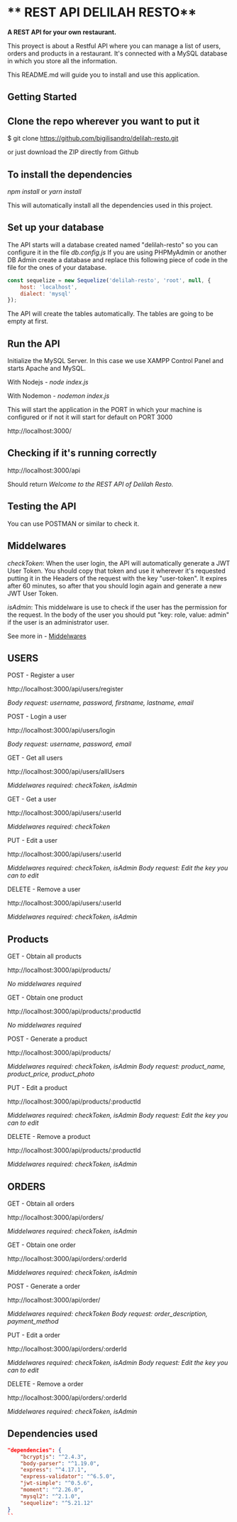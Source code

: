 # ** REST API DELILAH RESTO**

**A REST API for your own restaurant.**

This proyect is about a Restful API where you can manage a list of users, orders and products in a restaurant.
It's connected with a MySQL database in which you store all the information.

This README.md will guide you to install and use this application.

## Getting Started

## Clone the repo wherever you want to put it

$ git clone https://github.com/bigilisandro/delilah-resto.git

or just download the ZIP directly from Github

## To install the dependencies

*npm install* or *yarn install*

This will automatically install all the dependencies used in this project.

## Set up your database

The API starts will a database created named "delilah-resto" so you can configure it in the file *db.config.js*
If you are using PHPMyAdmin or another DB Admin create a database and replace this following piece of code in the
file for the ones of your database.

````js
const sequelize = new Sequelize('delilah-resto', 'root', null, {
    host: 'localhost',
    dialect: 'mysql'
});
````

The API will create the tables automatically. The tables are going to be empty at first.

## Run the API

Initialize the MySQL Server. In this case we use XAMPP Control Panel and starts Apache and MySQL.

With Nodejs - *node index.js*

With Nodemon - *nodemon index.js*

This will start the application in the PORT in which your machine is configured or if not it will start for default on PORT 3000

http://localhost:3000/

## Checking if it's running correctly

http://localhost:3000/api

Should return *Welcome to the REST API of Delilah Resto.*

## Testing the API

You can use POSTMAN or similar to check it.

## Middelwares

*checkToken*: When the user login, the API will automatically generate a JWT User Token. You should copy that token
and use it wherever it's requested putting it in the Headers of the request with the key "user-token". It expires after
60 minutes, so after that you should login again and generate a new JWT User Token.

*isAdmin*: This middelware is use to check if the user has the permission for the request. In the body of the user you should put 
"key: role, value: admin" if the user is an administrator user.

See more in - [Middelwares](/routes/middelwares.js)

## USERS

POST - Register a user

http://localhost:3000/api/users/register

*Body request: username, password, firstname, lastname, email*

POST - Login a user

http://localhost:3000/api/users/login

*Body request: username, password, email*

GET - Get all users

http://localhost:3000/api/users/allUsers

*Middelwares required: checkToken, isAdmin*

GET - Get a user

http://localhost:3000/api/users/:userId

*Middelwares required: checkToken*

PUT - Edit a user

http://localhost:3000/api/users/:userId

*Middelwares required: checkToken, isAdmin*
*Body request: Edit the key you can to edit*

DELETE - Remove a user

http://localhost:3000/api/users/:userId

*Middelwares required: checkToken, isAdmin*

## Products

GET - Obtain all products

http://localhost:3000/api/products/

*No middelwares required*

GET - Obtain one product

http://localhost:3000/api/products/:productId

*No middelwares required*

POST - Generate a product

http://localhost:3000/api/products/

*Middelwares required: checkToken, isAdmin*
*Body request: product_name, product_price, product_photo*

PUT - Edit a product

http://localhost:3000/api/products/:productId

*Middelwares required: checkToken, isAdmin*
*Body request: Edit the key you can to edit*

DELETE - Remove a product

http://localhost:3000/api/products/:productId

*Middelwares required: checkToken, isAdmin*

## ORDERS

GET - Obtain all orders

http://localhost:3000/api/orders/

*Middelwares required: checkToken, isAdmin*

GET - Obtain one order

http://localhost:3000/api/orders/:orderId

*Middelwares required: checkToken, isAdmin*

POST - Generate a order

http://localhost:3000/api/order/

*Middelwares required: checkToken*
*Body request: order_description, payment_method*

PUT - Edit a order

http://localhost:3000/api/orders/:orderId

*Middelwares required: checkToken, isAdmin*
*Body request: Edit the key you can to edit*

DELETE - Remove a order

http://localhost:3000/api/orders/:orderId

*Middelwares required: checkToken, isAdmin*

## Dependencies used

````json
"dependencies": {
    "bcryptjs": "^2.4.3",
    "body-parser": "^1.19.0",
    "express": "^4.17.1",
    "express-validator": "^6.5.0",
    "jwt-simple": "^0.5.6",
    "moment": "^2.26.0",
    "mysql2": "^2.1.0",
    "sequelize": "^5.21.12"
}
``